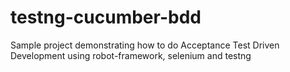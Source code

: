 # testng-cucumber-bdd
Sample project demonstrating how to do Acceptance Test Driven Development using robot-framework, selenium and testng
